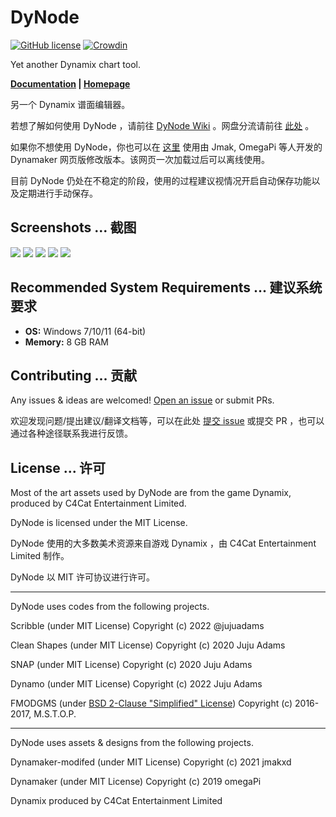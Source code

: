 # DyNode

[![GitHub license](https://img.shields.io/github/license/NagaseIori/DyNode?style=flat)](https://github.com/NagaseIori/DyNode/blob/main/LICENSE) [![Crowdin](https://badges.crowdin.net/dynode/localized.svg)](https://crowdin.com/project/dynode)

Yet another Dynamix chart tool.

**[Documentation](https://github.com/NagaseIori/DyNode/wiki) | [Homepage](https://dyn.iorinn.moe)**

另一个 Dynamix 谱面编辑器。

若想了解如何使用 DyNode ，请前往 [DyNode Wiki](https://github.com/NagaseIori/DyNode/wiki) 。网盘分流请前往 [此处](https://pan.baidu.com/s/1RyZdpPNNMWxifeuhUdRcow?pwd=6gwt) 。

如果你不想使用 DyNode，你也可以在 [这里](https://dym.iorinn.moe/app/src) 使用由 Jmak, OmegaPi 等人开发的 Dynamaker 网页版修改版本。该网页一次加载过后可以离线使用。

目前 DyNode 仍处在不稳定的阶段，使用的过程建议视情况开启自动保存功能以及定期进行手动保存。

## Screenshots ... 截图

![](https://user-images.githubusercontent.com/31349569/183392671-49dc874b-9519-4521-928a-c32cf71c887a.png)
![](https://user-images.githubusercontent.com/31349569/183392693-e9f2ad6c-b0a5-452f-8223-d046aeba316e.png)
![](https://user-images.githubusercontent.com/31349569/178319567-0541db14-3dc0-4162-8a2e-2c74f563f3d2.png)
![](https://user-images.githubusercontent.com/31349569/183392698-12587e13-53ee-4b91-9a84-27d8898369b5.png)
![](https://user-images.githubusercontent.com/31349569/183830626-9b7e54f7-6460-4238-8ed6-821e58ec1e8d.png)

## Recommended System Requirements ... 建议系统要求

* **OS:** Windows 7/10/11 (64-bit)
* **Memory:** 8 GB RAM


## Contributing ... 贡献

Any issues & ideas are welcomed! [Open an issue](https://github.com/NagaseIori/DyNode/issues/new) or submit PRs.

欢迎发现问题/提出建议/翻译文档等，可以在此处 [提交 issue](https://github.com/NagaseIori/DyNode/issues/new) 或提交 PR ，也可以通过各种途径联系我进行反馈。

## License ... 许可

Most of the art assets used by DyNode are from the game Dynamix, produced by C4Cat Entertainment Limited.

DyNode is licensed under the MIT License.

DyNode 使用的大多数美术资源来自游戏 Dynamix ，由 C4Cat Entertainment Limited 制作。

DyNode 以 MIT 许可协议进行许可。

------------------

DyNode uses codes from the following projects.

Scribble (under MIT License) Copyright (c) 2022 @jujuadams

Clean Shapes (under MIT License) Copyright (c) 2020 Juju Adams

SNAP (under MIT License) Copyright (c) 2020 Juju Adams

Dynamo (under MIT License) Copyright (c) 2022 Juju Adams

FMODGMS (under [BSD 2-Clause "Simplified" License](https://github.com/mstop4/FMODGMS/blob/master/LICENSE)) Copyright (c) 2016-2017, M.S.T.O.P.

-------------------

DyNode uses assets & designs from the following projects.

Dynamaker-modifed (under MIT License) Copyright (c) 2021 jmakxd

Dynamaker (under MIT License) Copyright (c) 2019 omegaPi

Dynamix produced by C4Cat Entertainment Limited
